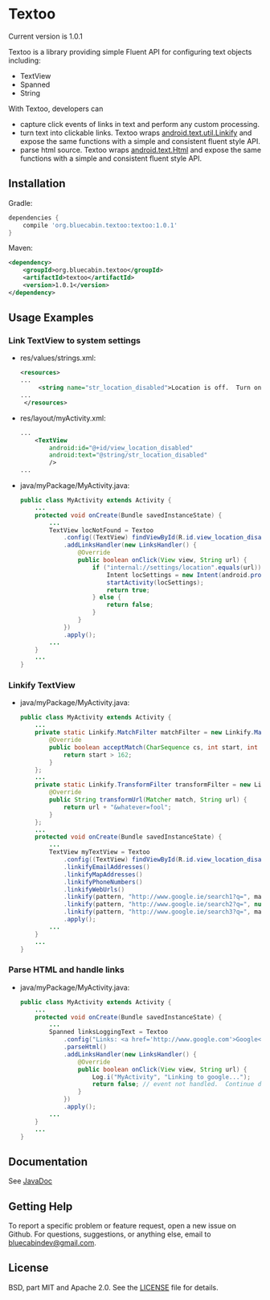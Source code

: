 # Textoo

Current version is 1.0.1

Textoo is a library providing simple Fluent API for configuring text objects including:
- TextView
- Spanned
- String

With Textoo, developers can

- capture click events of links in text and perform any custom processing.
- turn text into clickable links.
Textoo wraps <a href="http://developer.android.com/reference/android/text/util/Linkify.html">android.text.util.Linkify</a>
and expose the same functions with a simple and consistent fluent style API.
- parse html source.
Textoo wraps <a href="http://developer.android.com/reference/android/text/Html.html">android.text.Html</a>
and expose the same functions with a simple and consistent fluent style API.

## Installation

Gradle:

```gradle
dependencies {
    compile 'org.bluecabin.textoo:textoo:1.0.1'
}
```

Maven:

```xml
<dependency>
    <groupId>org.bluecabin.textoo</groupId>
    <artifactId>textoo</artifactId>
    <version>1.0.1</version>
</dependency>
```

## Usage Examples

### Link TextView to system settings

- res/values/strings.xml:
    ```xml
    <resources>
    ...
         <string name="str_location_disabled">Location is off.  Turn on in <a href="internal://settings/location">Location settings</a>.</string>
    ...
     </resources>
    ```

- res/layout/myActivity.xml:
    ```xml
    ...
        <TextView
            android:id="@+id/view_location_disabled"
            android:text="@string/str_location_disabled"
            />
    ...
    ```
- java/myPackage/MyActivity.java:
    ```java
    public class MyActivity extends Activity {
        ...
        protected void onCreate(Bundle savedInstanceState) {
            ...
            TextView locNotFound = Textoo
                .config((TextView) findViewById(R.id.view_location_disabled))
                .addLinksHandler(new LinksHandler() {
                    @Override
                    public boolean onClick(View view, String url) {
                        if ("internal://settings/location".equals(url)) {
                            Intent locSettings = new Intent(android.provider.Settings.ACTION_LOCATION_SOURCE_SETTINGS);
                            startActivity(locSettings);
                            return true;
                        } else {
                            return false;
                        }
                    }
                })
                .apply();
            ...
        }
        ...
    }

    ```

### Linkify TextView

- java/myPackage/MyActivity.java:
    ```java
    public class MyActivity extends Activity {
        ...
        private static Linkify.MatchFilter matchFilter = new Linkify.MatchFilter() {
            @Override
            public boolean acceptMatch(CharSequence cs, int start, int end) {
                return start > 162;
            }
        };
        ...
        private static Linkify.TransformFilter transformFilter = new Linkify.TransformFilter() {
            @Override
            public String transformUrl(Matcher match, String url) {
                return url + "&whatever=fool";
            }
        };
        ...
        protected void onCreate(Bundle savedInstanceState) {
            ...
            TextView myTextView = Textoo
                .config((TextView) findViewById(R.id.view_location_disabled))
                .linkifyEmailAddresses()
                .linkifyMapAddresses()
                .linkifyPhoneNumbers()
                .linkifyWebUrls()
                .linkify(pattern, "http://www.google.ie/search1?q=", matchFilter, null)
                .linkify(pattern, "http://www.google.ie/search2?q=", null, transformFilter)
                .linkify(pattern, "http://www.google.ie/search3?q=", matchFilter, transformFilter)
                .apply();
            ...
        }
        ...
    }

    ```

### Parse HTML and handle links

- java/myPackage/MyActivity.java:
    ```java
    public class MyActivity extends Activity {
        ...
        protected void onCreate(Bundle savedInstanceState) {
            ...
            Spanned linksLoggingText = Textoo
                .config("Links: <a href='http://www.google.com'>Google</a>")
                .parseHtml()
                .addLinksHandler(new LinksHandler() {
                    @Override
                    public boolean onClick(View view, String url) {
                        Log.i("MyActivity", "Linking to google...");
                        return false; // event not handled.  Continue default processing i.e. link to google
                    }
                })
                .apply();
            ...
        }
        ...
    }

    ```

## Documentation
See [JavaDoc][2]

## Getting Help
To report a specific problem or feature request, open a new issue on Github. For questions, suggestions, or anything else, email to bluecabindev@gmail.com.

## License
BSD, part MIT and Apache 2.0. See the [LICENSE][1] file for details.

[1]: https://github.com/bluecabin/Textoo/blob/master/LICENSE
[2]: http://www.javadoc.io/doc/org.bluecabin.textoo/textoo
